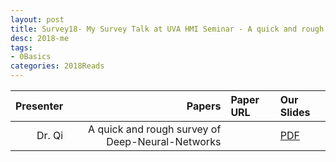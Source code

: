 ```yaml
---
layout: post
title: Survey18- My Survey Talk at UVA HMI Seminar - A quick and rough overview of DNN
desc: 2018-me
tags:
- 0Basics
categories: 2018Reads
---
```



| Presenter | Papers | Paper URL| Our Slides |
| -----: | ---------------------------: | :----- | :----- |
| Dr. Qi | A quick and rough survey of Deep-Neural-Networks |  |  [PDF]({{site.baseurl}}/talks/201802-QI-HMI-DeepOverview.pdf) |

